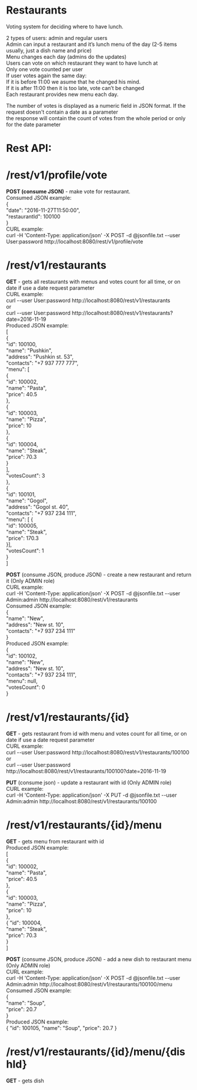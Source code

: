# Restaurants

Voting system for deciding where to have lunch.<br />

2 types of users: admin and regular users<br />
Admin can input a restaurant and it’s lunch menu of the day (2-5 items usually, just a dish name and price)<br />
Menu changes each day (admins do the updates)<br />
Users can vote on which restaurant they want to have lunch at<br />
Only one vote counted per user<br />
If user votes again the same day: <br />
If it is before 11:00 we asume that he changed his mind.<br />
If it is after 11:00 then it is too late, vote can’t be changed<br />
Each restaurant provides new menu each day.<br />

The number of votes is displayed as a numeric field in JSON format. If the request doesn't contain a date as a parameter <br />
the response will contain the count of votes from the whole period or only for the date parameter <br />

# Rest API:

# /rest/v1/profile/vote
<b>POST (consume JSON)</b> - make vote for restaurant.<br />
Consumed JSON example:<br />
{<br />
	"date": "2016-11-27T11:50:00",<br />
	"restaurantId": 100100<br />
}<br />
CURL example:<br />
curl -H 'Content-Type: application/json' -X POST -d @jsonfile.txt --user User:password http://localhost:8080/rest/v1/profile/vote<br />

# /rest/v1/restaurants 
<b>GET</b> - gets all restaurants with menus and votes count for all time, or on date if use a date request parameter<br />
CURL example:<br />
curl --user User:password http://localhost:8080/rest/v1/restaurants<br />
or <br />
curl --user User:password http://localhost:8080/rest/v1/restaurants?date=2016-11-19<br />
Produced JSON example:<br />
 [<br />
       {<br />
       "id": 100100,<br />
       "name": "Pushkin",<br />
       "address": "Pushkin st. 53",<br />
       "contacts": "+7 937 777 777",<br />
       "menu":       [<br />
                   {<br />
             "id": 100002,<br />
             "name": "Pasta",<br />
             "price": 40.5<br />
          },<br />
                   {<br />
             "id": 100003,<br />
             "name": "Pizza",<br />
             "price": 10<br />
          },<br />
                   {<br />
             "id": 100004,<br />
             "name": "Steak",<br />
             "price": 70.3<br />
          }<br />
       ],<br />
       "votesCount": 3<br />
    },<br />
       {<br />
       "id": 100101,<br />
       "name": "Gogol",<br />
       "address": "Gogol st. 40",<br />
       "contacts": "+7 937 234 111",<br />
       "menu": [      {<br />
          "id": 100005,<br />
          "name": "Steak",<br />
          "price": 170.3<br />
       }],<br />
       "votesCount": 1<br />
    }<br />
 ]<br />

<b>POST</b> (consume JSON, produce JSON) - create a new restaurant and return it (Only ADMIN role)<br />
CURL example:<br />
curl -H 'Content-Type: application/json' -X POST -d @jsonfile.txt --user Admin:admin http://localhost:8080/rest/v1/restaurants<br />
Consumed JSON example:<br />
{<br />
      "name": "New",<br />
      "address": "New  st. 10",<br />
      "contacts": "+7 937 234 111"<br />
 }<br />
Produced JSON example:<br />
 {<br />
    "id": 100102,<br />
    "name": "New",<br />
    "address": "New  st. 10",<br />
    "contacts": "+7 937 234 111",<br />
    "menu": null,<br />
    "votesCount": 0<br />
 }<br />


# /rest/v1/restaurants/{id}<br />
<b>GET</b> - gets restaurant from id with menu and votes count for all time, or on date if use a date request parameter<br />
CURL example:<br />
curl --user User:password http://localhost:8080/rest/v1/restaurants/100100<br />
or <br />
curl --user User:password http://localhost:8080/rest/v1/restaurants/100100?date=2016-11-19<br />

<b>PUT</b> (consume json) - update a restaurant with id (Only ADMIN role)<br />
CURL example:<br />
curl -H 'Content-Type: application/json' -X PUT -d @jsonfile.txt --user Admin:admin http://localhost:8080/rest/v1/restaurants/100100<br />

# /rest/v1/restaurants/{id}/menu<br />
<b>GET</b> - gets menu from restaurant with id<br />
Produced JSON example:<br />
[<br />
   {<br />
      "id": 100002,<br />
      "name": "Pasta",<br />
      "price": 40.5<br />
   },<br />
      {<br />
      "id": 100003,<br />
      "name": "Pizza",<br />
      "price": 10<br />
   },<br />
      {
      "id": 100004,<br />
      "name": "Steak",<br />
      "price": 70.3<br />
   }<br />
]<br />

<b>POST</b> (consume JSON, produce JSON) - add a new dish to restaurant menu (Only ADMIN role)<br />
CURL example:<br />
curl -H 'Content-Type: application/json' -X POST -d @jsonfile.txt --user Admin:admin http://localhost:8080/rest/v1/restaurants/100100/menu<br />
Consumed JSON example:<br />
{<br />
      "name": "Soup",<br />
      "price": 20.7<br />
 }<br />
Produced JSON example:<br />
{
   "id": 100105,
   "name": "Soup",
   "price": 20.7
}
# /rest/v1/restaurants/{id}/menu/{dishId}<br />
<b>GET</b> - gets dish<br />
